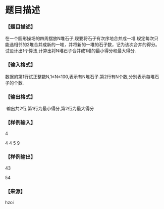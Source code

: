# 题目描述


<h3>
【题目描述】
</h3>
<p>
在一个圆形操场的四周摆放N堆石子,现要将石子有次序地合并成一堆.规定每次只能选相邻的2堆合并成新的一堆，并将新的一堆的石子数，记为该次合并的得分。 试设计出1个算法,计算出将N堆石子合并成1堆的最小得分和最大得分.
</p>
<h3>
【输入格式】
</h3>
<p>
数据的第1行试正整数N,1≤N≤100,表示有N堆石子.第2行有N个数,分别表示每堆石子的个数.
</p>
<h3>
【输出格式】
</h3>
<p>
 输出共2行,第1行为最小得分,第2行为最大得分
</p>
<h3>
【样例输入】
</h3>
<p>
4
</p>
<p>
4 4 5 9
</p>
<h3>
【样例输出】
</h3>
<p>
43
</p>
<p>
54
</p>
<h3>
【来源】
</h3>
<p>
hzoi
</p>
